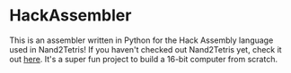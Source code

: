 # HackAssembler
This is an assembler written in Python for the Hack Assembly language used in Nand2Tetris! 
If you haven't checked out Nand2Tetris yet, check it out [here](https://www.nand2tetris.org/). It's a super fun project to build a 16-bit computer from scratch. 
